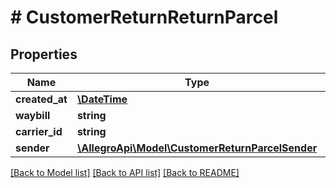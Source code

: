 # # CustomerReturnReturnParcel

## Properties

Name | Type | Description | Notes
------------ | ------------- | ------------- | -------------
**created_at** | [**\DateTime**](\DateTime.md) |  | [optional]
**waybill** | **string** |  | [optional]
**carrier_id** | **string** |  | [optional]
**sender** | [**\AllegroApi\Model\CustomerReturnParcelSender**](CustomerReturnParcelSender.md) |  | [optional]

[[Back to Model list]](../../README.md#models) [[Back to API list]](../../README.md#endpoints) [[Back to README]](../../README.md)
